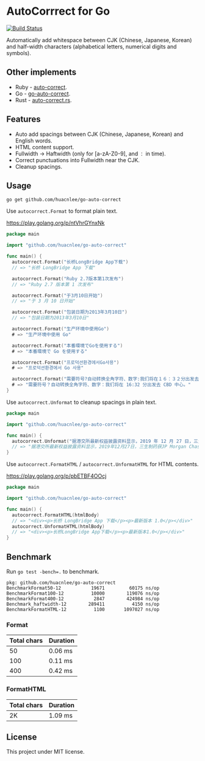 # AutoCorrrect for Go

[![Build Status](https://travis-ci.org/huacnlee/go-auto-correct.svg?branch=master)](https://travis-ci.org/huacnlee/go-auto-correct)

Automatically add whitespace between CJK (Chinese, Japanese, Korean) and half-width characters (alphabetical letters, numerical digits and symbols).

## Other implements

- Ruby - [auto-correct](https://github.com/huacnlee/auto-correct).
- Go - [go-auto-correct](https://github.com/huacnlee/go-auto-correct).
- Rust - [auto-correct.rs](https://github.com/huacnlee/auto-correct.rs).

## Features

- Auto add spacings between CJK (Chinese, Japanese, Korean) and English words.
- HTML content support.
- Fullwidth -> Haftwidth (only for [a-zA-Z0-9], and `：` in time).
- Correct punctuations into Fullwidth near the CJK.
- Cleanup spacings.

## Usage

```
go get github.com/huacnlee/go-auto-correct
```

Use `autocorrect.Format` to format plain text.

https://play.golang.org/p/ntVhrGYnxNk

```go
package main

import "github.com/huacnlee/go-auto-correct"

func main() {
  autocorrect.Format("长桥LongBridge App下载")
  // => "长桥 LongBridge App 下载"

  autocorrect.Format("Ruby 2.7版本第1次发布")
  // => "Ruby 2.7 版本第 1 次发布"

  autocorrect.Format("于3月10日开始")
  // => "于 3 月 10 日开始"

  autocorrect.Format("包装日期为2013年3月10日")
  // => "包装日期为2013年3月10日"

  autocorrect.Format("生产环境中使用Go")
  # => "生产环境中使用 Go"

  autocorrect.Format("本番環境でGoを使用する")
  # => "本番環境で Go を使用する"

  autocorrect.Format("프로덕션환경에서Go사용")
  # => "프로덕션환경에서 Go 사용"

  autocorrect.Format("需要符号?自动转换全角字符、数字:我们将在１６：３２分出发去ＣＢＤ中心.")
  # => "需要符号？自动转换全角字符、数字：我们将在 16:32 分出发去 CBD 中心。"
}
```

Use `autocorrect.Unformat` to cleanup spacings in plain text.

```go
package main

import "github.com/huacnlee/go-auto-correct"

func main() {
  autocorrect.Unformat("据港交所最新权益披露资料显示，2019 年 12 月 27 日，三生制药获 JP Morgan Chase & Co.每股均价 9.582 港元，增持 270.3 万股，总价约 2590 万港元。")
  // => "据港交所最新权益披露资料显示，2019年12月27日，三生制药获JP Morgan Chase & Co.每股均价9.582港元，增持270.3万股，总价约2590万港元。"
}
```

Use `autocorrect.FormatHTML` / `autocorrect.UnformatHTML` for HTML contents.

https://play.golang.org/p/pbETBF4OOcj

```go
package main

import "github.com/huacnlee/go-auto-correct"

func main() {
  autocorrect.FormatHTML(htmlBody)
  // => "<div><p>长桥 LongBridge App 下载</p><p>最新版本 1.0</p></div>"
  autocorrect.UnformatHTML(htmlBody)
  // => "<div><p>长桥LongBridge App下载</p><p>最新版本1.0</p></div>"
}
```

## Benchmark

Run `go test -bench=.` to benchmark.

```
pkg: github.com/huacnlee/go-auto-correct
BenchmarkFormat50-12      	   19671	     60175 ns/op
BenchmarkFormat100-12     	   10000	    119076 ns/op
BenchmarkFormat400-12     	    2847	    424984 ns/op
Benchmark_haftwidth-12    	  289411	      4150 ns/op
BenchmarkFormatHTML-12    	    1100	   1097027 ns/op
```

### Format

| Total chars | Duration |
| ----- | ------- |
| 50  | 0.06 ms |
| 100  | 0.11 ms |
| 400  | 0.42 ms |

### FormatHTML

| Total chars | Duration |
| ----- | ------- |
| 2K  | 1.09 ms |

## License

This project under MIT license.
